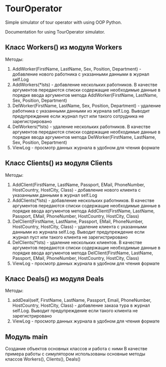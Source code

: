 # TourOperator
Simple simulator of tour operator with using OOP Python.

Documentation for using TourOperator simulator.

## Класс Workers() из модуля Workers
Методы:
1. AddWorker(FirstName, LastName, Sex, Position, Department) - добавление нового работника с указанными данными в журнал self.Log
2. AddWorkers(*lsts) - добавление нескольких работников. В качестве аргументов передаются списки содержащие необходимые данные в порядке ввода аргументов метода AddWorker(FirstName, LastName, Sex, Position, Department)
3. DelWorker(FirstName, LastName, Sex, Position, Department) - удаление работника с указанными данными из журнала self.Log. Выводит предупреждение если журнал пуст или такого сотрудника не зарегистрировано
4. DelWorkers(*lsts) - удаление нескольких работников. В качестве аргументов передаются списки содержащие необходимые данные в порядке ввода аргументов метода DelWorker(FirstName, LastName, Sex, Position, Department)
5. ViewLog - просмотр данных журнала в удобном для чтения формате

## Класс Clients() из модуля Clients
Методы:
1. AddClient(FirstName, LastName, Passport, EMail, PhoneNumber, HostCountry, HostCity, Class) - добавление нового клиента с указанными данными в журнал self.Log
2. AddClients(*lsts) - добавление нескольких работников. В качестве аргументов передаются списки содержащие необходимые данные в порядке ввода аргументов метода AddClient(FirstName, LastName, Passport, EMail, PhoneNumber, HostCountry, HostCity, Class)
3. DelClient(FirstName, LastName, Passport, EMail, PhoneNumber, HostCountry, HostCity, Class) - удаление клиента с указанными данными из журнала self.Log. Выводит предупреждение если журнал пуст или такого клиента не зарегистрировано
4. DelClients(*lsts) - удаление нескольких клиентов. В качестве аргументов передаются списки содержащие необходимые данные в порядке ввода аргументов метода DelClient(FirstName, LastName, Passport, EMail, PhoneNumber, HostCountry, HostCity, Class)
5. ViewLog - просмотр данных журнала в удобном для чтения формате

## Класс Deals() из модуля Deals
Методы:
1. addDeal(self, FirstName, LastName, Passport, Email, PhoneNumber, HostCountry, HostCity, Class) - добавление заказа тура в журнал self.Log. Выводит предупреждение если такого клиента не зарегистрировано
2. ViewLog - просмотр данных журнала в удобном для чтения формате

## Модуль main 
Создание объектов основных классов и работа с ними 
В качестве примера работы с симулятором использованы основные методы классов Workers(), Clients(), Deals()

